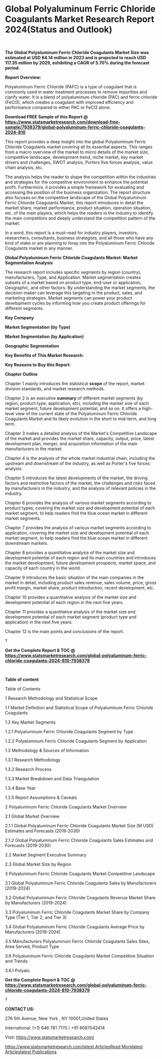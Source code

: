 <h1>Global Polyaluminum Ferric Chloride Coagulants Market Research Report 2024(Status and Outlook)</h1><br/><p><strong>The Global Polyaluminum Ferric Chloride Coagulants Market Size was estimated at USD 84.14 million in 2023 and is projected to reach USD 117.35 million by 2029, exhibiting a <strong>CAGR</strong> of 5.70% during the forecast period.</strong></p>
 
 
 
 <p><strong>Report Overview:</strong></p>
 
 
 
 <p>Polyaluminum Ferric Chloride (PAFC) is a type of coagulant that is commonly used in water treatment processes to remove impurities and clarify water. It is a blend of polyaluminum chloride (PAC) and ferric chloride (FeCl3), which creates a coagulant with improved efficiency and performance compared to either PAC or FeCl3 alone.</p>
 
 
 
 <p><strong>Download FREE Sample of this Report @ <a href="https://www.statsmarketresearch.com/download-free-sample/7938379/global-polyaluminum-ferric-chloride-coagulants-2024-810">https://www.statsmarketresearch.com/download-free-sample/7938379/global-polyaluminum-ferric-chloride-coagulants-2024-810</a></strong></p>
 
 
 
 <p>This report provides a deep insight into the global Polyaluminum Ferric Chloride Coagulants market covering all its essential aspects. This ranges from a macro overview of the market to micro details of the market size, competitive landscape, development trend, niche market, key market drivers and challenges, SWOT analysis, Porters five forces analysis, value chain analysis, etc.</p>
 
 
 
 <p>The analysis helps the reader to shape the competition within the industries and strategies for the competitive environment to enhance the potential profit. Furthermore, it provides a simple framework for evaluating and accessing the position of the business organization. The report structure also focuses on the competitive landscape of the Global Polyaluminum Ferric Chloride Coagulants Market, this report introduces in detail the market share, market performance, product situation, operation situation, etc. of the main players, which helps the readers in the industry to identify the main competitors and deeply understand the competition pattern of the market.</p>
 
 
 
 <p>In a word, this report is a must-read for industry players, investors, researchers, consultants, business strategists, and all those who have any kind of stake or are planning to foray into the Polyaluminum Ferric Chloride Coagulants market in any manner.</p>
 
 
 
 <p><strong>Global Polyaluminum Ferric Chloride Coagulants Market: Market Segmentation Analysis</strong></p>
 
 
 
 <p>The research report includes specific segments by region (country), manufacturers, Type, and Application. Market segmentation creates subsets of a market based on product type, end-user or application, Geographic, and other factors. By understanding the market segments, the decision-maker can leverage this targeting in the product, sales, and marketing strategies. Market segments can power your product development cycles by informing how you create product offerings for different segments.</p>
 
 
 
 <p><strong>Key Company</strong></p>
 
 
 
 <p><strong>Market Segmentation (by Type)</strong></p>
 
 
 
 <p><strong>Market Segmentation (<strong>by Application</strong>)</strong></p>
 
 
 
 <p><strong>Geographic Segmentation</strong></p>
 
 
 
 <p><strong>Key Benefits of This Market Research:</strong></p>
 
 
 
 <p><strong>Key <strong>Reasons to Buy</strong> this Report:</strong></p>
 
 
 
 <p><strong>Chapter Outline</strong></p>
 
 
 
 <p>Chapter 1 mainly introduces the statistical <strong>scope</strong> of the report, market division standards, and market research methods.</p>
 
 
 
 <p>Chapter 2 is an executive <strong>summary</strong> of different market segments (by region, product type, application, etc), including the market size of each market segment, future development potential, and so on. It offers a high-level view of the current state of the Polyaluminum Ferric Chloride Coagulants Market and its likely evolution in the short to mid-term, and long term.</p>
 
 
 
 <p>Chapter 3 makes a detailed analysis of the Market&#39;s Competitive Landscape of the market and provides the market share, capacity, output, price, latest development plan, merger, and acquisition information of the main manufacturers in the market.</p>
 
 
 
 <p>Chapter 4 is the analysis of the whole market industrial chain, including the upstream and downstream of the industry, as well as Porter&#39;s five forces analysis.</p>
 
 
 
 <p>Chapter 5 introduces the latest developments of the market, the driving factors and restrictive factors of the market, the challenges and risks faced by manufacturers in the industry, and the analysis of relevant policies in the industry.</p>
 
 
 
 <p>Chapter 6 provides the analysis of various market segments according to product types, covering the market size and development potential of each market segment, to help readers find the blue ocean market in different market segments.</p>
 
 
 
 <p>Chapter 7 provides the analysis of various market segments according to application, covering the market size and development potential of each market segment, to help readers find the blue ocean market in different downstream markets.</p>
 
 
 
 <p>Chapter 8 provides a quantitative analysis of the market size and development potential of each region and its main countries and introduces the market development, future development prospects, market space, and capacity of each country in the world.</p>
 
 
 
 <p>Chapter 9 introduces the basic situation of the main companies in the market in detail, including product sales revenue, sales volume, price, gross profit margin, market share, product introduction, recent development, etc.</p>
 
 
 
 <p>Chapter 10 provides a quantitative analysis of the market size and development potential of each region in the next five years.</p>
 
 
 
 <p>Chapter 11 provides a quantitative analysis of the market size and development potential of each market segment (product type and application) in the next five years.</p>
 
 
 
 <p>Chapter 12 is the main points and conclusions of the report.</p>
 
 
 
 <p>? </p>
 
 
 
 <div><b>Get the Complete Report & TOC @ <a href="https://www.statsmarketresearch.com/global-polyaluminum-ferric-chloride-coagulants-2024-810-7938379">https://www.statsmarketresearch.com/global-polyaluminum-ferric-chloride-coagulants-2024-810-7938379</a></b></div>
 
 
 
 <p><br />
 
 <b>Table of content</b></p>
 
 
 
 <p>Table of Contents<br />
 
 1 Research Methodology and Statistical Scope<br />
 
 1.1 Market Definition and Statistical Scope of Polyaluminum Ferric Chloride Coagulants<br />
 
 1.2 Key Market Segments<br />
 
 1.2.1 Polyaluminum Ferric Chloride Coagulants Segment by Type<br />
 
 1.2.2 Polyaluminum Ferric Chloride Coagulants Segment by Application<br />
 
 1.3 Methodology & Sources of Information<br />
 
 1.3.1 Research Methodology<br />
 
 1.3.2 Research Process<br />
 
 1.3.3 Market Breakdown and Data Triangulation<br />
 
 1.3.4 Base Year<br />
 
 1.3.5 Report Assumptions & Caveats<br />
 
 2 Polyaluminum Ferric Chloride Coagulants Market Overview<br />
 
 2.1 Global Market Overview<br />
 
 2.1.1 Global Polyaluminum Ferric Chloride Coagulants Market Size (M USD) Estimates and Forecasts (2019-2030)<br />
 
 2.1.2 Global Polyaluminum Ferric Chloride Coagulants Sales Estimates and Forecasts (2019-2030)<br />
 
 2.2 Market Segment Executive Summary<br />
 
 2.3 Global Market Size by Region<br />
 
 3 Polyaluminum Ferric Chloride Coagulants Market Competitive Landscape<br />
 
 3.1 Global Polyaluminum Ferric Chloride Coagulants Sales by Manufacturers (2019-2024)<br />
 
 3.2 Global Polyaluminum Ferric Chloride Coagulants Revenue Market Share by Manufacturers (2019-2024)<br />
 
 3.3 Polyaluminum Ferric Chloride Coagulants Market Share by Company Type (Tier 1, Tier 2, and Tier 3)<br />
 
 3.4 Global Polyaluminum Ferric Chloride Coagulants Average Price by Manufacturers (2019-2024)<br />
 
 3.5 Manufacturers Polyaluminum Ferric Chloride Coagulants Sales Sites, Area Served, Product Type<br />
 
 3.6 Polyaluminum Ferric Chloride Coagulants Market Competitive Situation and Trends<br />
 
 3.6.1 Polyalu</p>
 
 
 
 <div><b>Get the Complete Report & TOC @ <a href="https://www.statsmarketresearch.com/global-polyaluminum-ferric-chloride-coagulants-2024-810-7938379">https://www.statsmarketresearch.com/global-polyaluminum-ferric-chloride-coagulants-2024-810-7938379</a></b></div>
 
 
 
 <p>? </p>
 
 
 
 <p><b>CONTACT US:</b><br />
 
 276 5th Avenue, New York , NY 10001,United States<br />
 
 International: (+1) 646 781 7170 / +91 8087042414<br />
 
 Visit: <a href="https://www.statsmarketresearch.com/">https://www.statsmarketresearch.com/</a><br />
 
 <a href="https://gyeongbokgung.com">https://www.statsmarketresearch.com/</a><a href="https://hallyeomaritime.com">latest Articles</a><a href="https://jingwansa.com">Read More</a><a href="https://nguoiviet.jp/">latest Articles</a><a href="https://www.intelmarketresearch.com/">latest Publications</a></p>